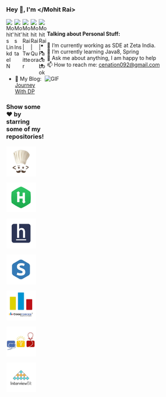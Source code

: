 ### Hey 👋, I'm </Mohit Rai>

<a href="https://www.linkedin.com/in/mohit-rai-4aa576167/">
  <img align="left" alt="Mohit's LinkdeIN" width="22px" src="https://cdn.jsdelivr.net/npm/simple-icons@v3/icons/linkedin.svg" />
</a>
<a href="https://www.instagram.com/mohitrai092/">
  <img align="left" alt="Mohit's Insta" width="22px" src="https://cdn.jsdelivr.net/npm/simple-icons@v3/icons/instagram.svg" />
</a>
<a href="https://twitter.com/mohitra80164204">
  <img align="left" alt="Mohit Rai | Twitter" width="22px" src="https://cdn.jsdelivr.net/npm/simple-icons@v3/icons/twitter.svg" />
</a>
<a href="https://www.quora.com/profile/Mohit-Rai-41">
  <img align="left" alt="Mohit Rai | Quora" width="22px" src="https://cdn.jsdelivr.net/npm/simple-icons@v3/icons/quora.svg" />
</a>
<a href="https://www.facebook.com/cenation092">
  <img align="left" alt="Mohit Rai | Facebook" width="22px" src="https://cdn.jsdelivr.net/npm/simple-icons@v3/icons/facebook.svg" />
</a>

<br/>

<!-- https://media.giphy.com/media/SWoSkN6DxTszqIKEqv/giphy.gif -->
<img align="right" height="250" width="400" alt="GIF" src="https://miro.medium.com/max/1360/1*IRGHmiGsa16stedQvIaZfw.gif" />

**Talking about Personal Stuff:**

- 🔭 I’m currently working as SDE at Zeta India.
- 🌱 I’m currently learning Java8, Spring
- 💬 Ask me about anything, I am happy to help
- 📫 How to reach me: [cenation092@gmail.com](mailto:cenation092@gmail.com)
- 🔗 My Blog: [Journey With DP](http://journeywithdp.blogspot.com/)

### Show some ❤️ by starring some of my repositories!

<a href="https://www.codechef.com/users/cenation092" style="color: black" ><img src="codechef.png" height="80" width="80" ></a>
          
<a href="https://www.hackerrank.com/cenation092?hr_r=1" style="color: black"><img src="hackerrank.png" height="80" width="80" ></a>

<a href="https://www.hackerearth.com/@cenation092" style="color: black"><img src="hackerearth.png" height="80" width="80" ></a>

<a href="https://www.spoj.com/users/cenation092/" style="color: black"><img src="spoj.png" height="80" width="80" ></a>

<a href="https://codeforces.com/profile/last_death" style="color: black"><img src="codeforces1.png" height="80" width="80" ></a>

<a href="https://icpc.baylor.edu/ICPCID/SCJERP75UFMP" style="color: black"><img src="acm.jpeg" height="80" width="80" ></a>

<a href="https://www.interviewbit.com/profile/mohit-rai" style="color: black"><img src="interview.jpeg" height="80" width="80" ></a>
